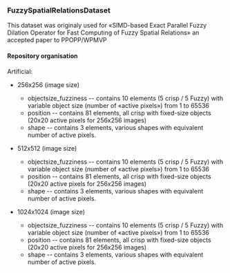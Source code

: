 ### FuzzySpatialRelationsDataset

This dataset was originaly used for «SIMD-based Exact Parallel Fuzzy Dilation Operator for Fast Computing of Fuzzy Spatial Relations» an accepted paper to PPOPP/WPMVP

#### Repository organisation
Artificial:
 * 256x256 (image size)
   * objectsize_fuzziness -- contains 10 elements (5 crisp / 5 Fuzzy) with variable object size (number of «active pixels») from 1 to 65536
   * position -- contains 81 elements, all crisp with fixed-size objects (20x20 active pixels for 256x256 images)
   * shape -- contains 3 elements, various shapes with equivalent number of active pixels.

 * 512x512 (image size)
   * objectsize_fuzziness -- contains 10 elements (5 crisp / 5 Fuzzy) with variable object size (number of «active pixels») from 1 to 65536
   * position -- contains 81 elements, all crisp with fixed-size objects (20x20 active pixels for 256x256 images)
   * shape -- contains 3 elements, various shapes with equivalent number of active pixels.

 * 1024x1024 (image size)
   * objectsize_fuzziness -- contains 10 elements (5 crisp / 5 Fuzzy) with variable object size (number of «active pixels») from 1 to 65536
   * position -- contains 81 elements, all crisp with fixed-size objects (20x20 active pixels for 256x256 images)
   * shape -- contains 3 elements, various shapes with equivalent number of active pixels.





